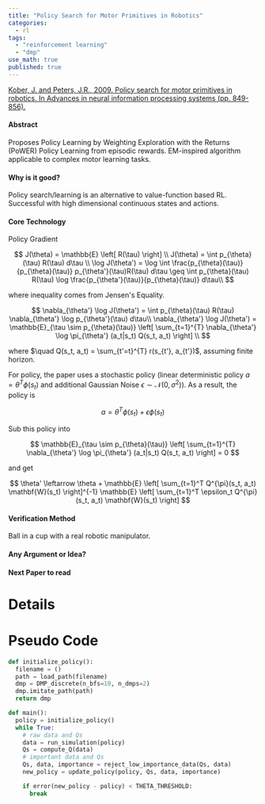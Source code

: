 ```yaml
---
title: "Policy Search for Motor Primitives in Robotics"
categories:
  - rl
tags:
  - "reinforcement learning"
  - "dmp"
use_math: true
published: true
---
```


[Kober, J. and Peters, J.R., 2009. Policy search for motor primitives in robotics. In Advances in neural information processing systems (pp. 849-856).](https://papers.nips.cc/paper/3545-policy-search-for-motor-primitives-in-robotics.pdf)


####  Abstract
Proposes Policy Learning by Weighting Exploration with the Returns (PoWER)
Policy Learning from episodic rewards.
EM-inspired algorithm applicable to complex motor learning tasks.

#### Why is it good?
Policy search/learning is an alternative to value-function based RL. Successful with high dimensional continuous states and actions.

#### Core Technology
Policy Gradient

$$
J(\theta) = \mathbb{E} \left[ R(\tau) \right] \\
J(\theta) = \int p_{\theta}(\tau) R(\tau) d\tau \\
\log J(\theta') = \log \int \frac{p_{\theta}(\tau)}{p_{\theta}(\tau)} p_{\theta'}(\tau)R(\tau) d\tau \geq \int p_{\theta}(\tau) R(\tau) \log \frac{p_{\theta'}(\tau)}{p_{\theta}(\tau)} d\tau\\
$$

where inequality comes from Jensen's Equality.

$$
\nabla_{\theta'} \log J(\theta') =  \int p_{\theta}(\tau) R(\tau) \nabla_{\theta'} \log p_{\theta'}(\tau) d\tau\\
\nabla_{\theta'} \log J(\theta') = \mathbb{E}_{\tau \sim p_{\theta}(\tau)} \left[ \sum_{t=1}^{T} \nabla_{\theta'} \log \pi_{\theta'} (a_t|s_t) Q(s_t, a_t) \right] \\
$$

where $\quad Q(s_t, a_t) = \sum_{t'=t}^{T} r(s_{t'}, a_{t'})$, assuming finite horizon.

For policy, the paper uses a stochastic policy (linear deterministic policy $a=\theta^T \phi(s_t)$ and additional Gaussian Noise $\epsilon \sim \mathcal{N}(0, \sigma^2)$). As a result, the policy is

$$
a = \theta^T \phi(s_t) + \epsilon \phi(s_t)
$$

Sub this policy into

$$
\mathbb{E}_{\tau \sim p_{\theta}(\tau)} \left[ \sum_{t=1}^{T} \nabla_{\theta'} \log \pi_{\theta'} (a_t|s_t) Q(s_t, a_t) \right]  = 0
$$

and get

$$
\theta' \leftarrow \theta + \mathbb{E} \left[ \sum_{t=1}^T Q^{\pi}(s_t, a_t) \mathbf{W}(s_t) \right]^{-1}  \mathbb{E} \left[ \sum_{t=1}^T \epsilon_t Q^{\pi}(s_t, a_t) \mathbf{W}(s_t) \right]
$$

#### Verification Method
Ball in a cup with a real robotic manipulator.

#### Any Argument or Idea?
#### Next Paper to read

# Details

# Pseudo Code

```python
def initialize_policy():
  filename = ()
  path = load_path(filename)
  dmp = DMP_discrete(n_bfs=10, n_dmps=2)
  dmp.imitate_path(path)
  return dmp

def main():
  policy = initialize_policy()
  while True:
    # raw data and Qs
    data = run_simulation(policy)
    Qs = compute_Q(data)
    # important data and Qs
    Qs, data, importance = reject_low_importance_data(Qs, data)
    new_policy = update_policy(policy, Qs, data, importance)

    if error(new_policy - policy) < THETA_THRESHOLD:
      break
```
